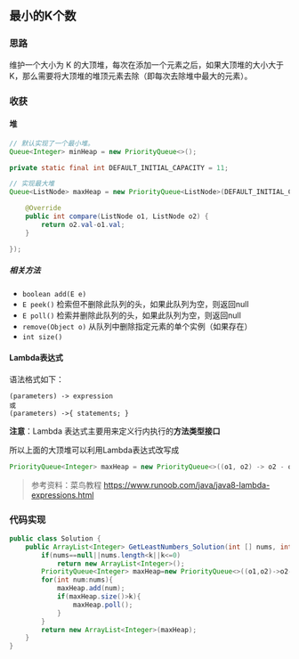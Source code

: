 ## 最小的K个数

### 思路

维护一个大小为 K 的大顶堆，每次在添加一个元素之后，如果大顶堆的大小大于 K，那么需要将大顶堆的堆顶元素去除（即每次去除堆中最大的元素）。

### 收获

#### 堆

```java
// 默认实现了一个最小堆。
Queue<Integer> minHeap = new PriorityQueue<>(); 

private static final int DEFAULT_INITIAL_CAPACITY = 11;

// 实现最大堆
Queue<ListNode> maxHeap = new PriorityQueue<ListNode>(DEFAULT_INITIAL_CAPACITY,new Comparator<ListNode>(){

    @Override
    public int compare(ListNode o1, ListNode o2) {
        return o2.val-o1.val;
    }

});
```

##### 相关方法

* `boolean add(E e)`
* `E peek()` 检索但不删除此队列的头，如果此队列为空，则返回null
* `E poll()` 检索并删除此队列的头，如果此队列为空，则返回null
* `remove(Object o)` 从队列中删除指定元素的单个实例（如果存在）
* `int size()`

#### Lambda表达式

语法格式如下：

```
(parameters) -> expression
或
(parameters) ->{ statements; }
```

**注意**：Lambda 表达式主要用来定义行内执行的**方法类型接口**

所以上面的大顶堆可以利用Lambda表达式改写成

```java
PriorityQueue<Integer> maxHeap = new PriorityQueue<>((o1, o2) -> o2 - o1);
```

> 参考资料：菜鸟教程 https://www.runoob.com/java/java8-lambda-expressions.html

### 代码实现

```java
public class Solution {
    public ArrayList<Integer> GetLeastNumbers_Solution(int [] nums, int k) {
        if(nums==null||nums.length<k||k<=0)
            return new ArrayList<Integer>();
        PriorityQueue<Integer> maxHeap=new PriorityQueue<>((o1,o2)->o2-o1);
        for(int num:nums){
            maxHeap.add(num);
            if(maxHeap.size()>k){
                maxHeap.poll();
            }
        }
        return new ArrayList<Integer>(maxHeap);
    }
}
```

